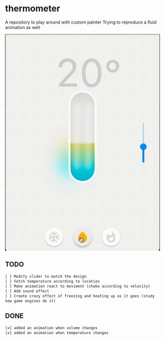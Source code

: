 # thermometer

A repository to play around with custom painter
Trying to reproduce a fluid animation as well

![Preview](https://github.com/klausgreiner/thermometer/blob/main/assets/images/preview.gif?raw=true)


## TODO

    [ ] Modify slider to match the design
    [ ] Fetch temperature according to location
    [ ] Make animation react to moviment (shake according to velocity)
    [ ] Add sound effect
    [ ] Create crazy effect of freezing and heating up as it goes (study how game engines do it)

## DONE
    [x] added an animation when volume changes 
    [x] added an animation when temperature changes 
